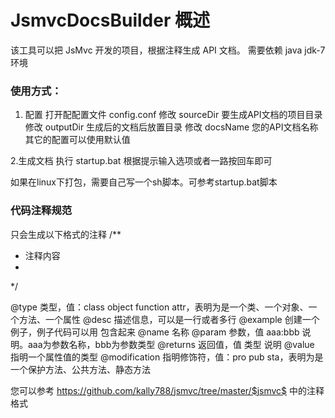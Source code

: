 JsmvcDocsBuilder 概述
=====
该工具可以把 JsMvc 开发的项目，根据注释生成 API 文档。
需要依赖 java jdk-7 环境

### 使用方式：
1. 配置
打开配配置文件  config.conf
修改 sourceDir 要生成API文档的项目目录
修改 outputDir 生成后的文档后放置目录
修改 docsName 您的API文档名称
其它的配置可以使用默认值

2.生成文档
执行 startup.bat
根据提示输入选项或者一路按回车即可

如果在linux下打包，需要自己写一个sh脚本。可参考startup.bat脚本

### 代码注释规范

只会生成以下格式的注释
/**
 * 注释内容
 *
 */
 
 @type 类型，值：class object function attr，表明为是一个类、一个对象、一个方法、一个属性
 @desc 描述信息，可以是一行或者多行
 @example 创建一个例子，例子代码可以用 <code></code>包含起来
 @name 名称
 @param 参数，值 aaa:bbb 说明。aaa为参数名称，bbb为参数类型
 @returns 返回值，值  类型 说明
 @value 指明一个属性值的类型
 @modification 指明修饰符，值：pro pub sta，表明为是一个保护方法、公共方法、静态方法
 
 您可以参考  <https://github.com/kally788/jsmvc/tree/master/$jsmvc$> 中的注释格式